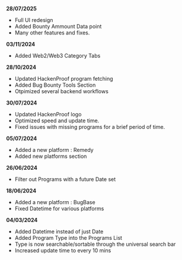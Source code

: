 **28/07/2025**

- Full UI redesign
- Added Bounty Ammount Data point
- Many other features and fixes.
  
**03/11/2024**

- Added Web2/Web3 Category Tabs


**28/10/2024**

- Updated HackenProof program fetching
- Added Bug Bounty Tools Section
- Otpimized several backend workflows


**30/07/2024**

- Updated HackenProof logo
- Optimized speed and update time.
- Fixed issues with missing programs for a brief period of time.


**05/07/2024**

- Added a new platform : Remedy
- Added new platforms section


**26/06/2024**

- Filter out Programs with a future Date set


**18/06/2024**

- Added a new platform : BugBase
- Fixed Datetime for various platforms


**04/03/2024**

- Added Datetime instead of just Date
- Added Program Type into the Programs List
- Type is now searchable/sortable through the universal search bar
- Increased update time to every 10 mins
